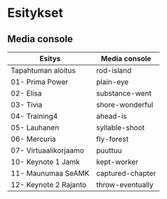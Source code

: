 # Esitykset

## Media console 


| Esitys                    | Media console             |
| --------------------------|---------------------------|
| Tapahtuman aloitus        | rod-island                |
| 01- Prima Power           | plain-eye                 |
| 02- Elisa                 | substance-went            |
| 03- Tivia                 | shore-wonderful           |
| 04- Training4             | ahead-is                  |
| 05- Lauhanen              | syllable-shoot            |
| 06- Mercuria              | fly-forest                |
| 07- Virtuaalikorjaamo     | puuttuu                   |
| 10- Keynote 1 Jamk        | kept-worker               |
| 11- Maunumaa SeAMK        | captured-chapter          |
| 12- Keynote 2 Rajanto     | throw-eventually          |